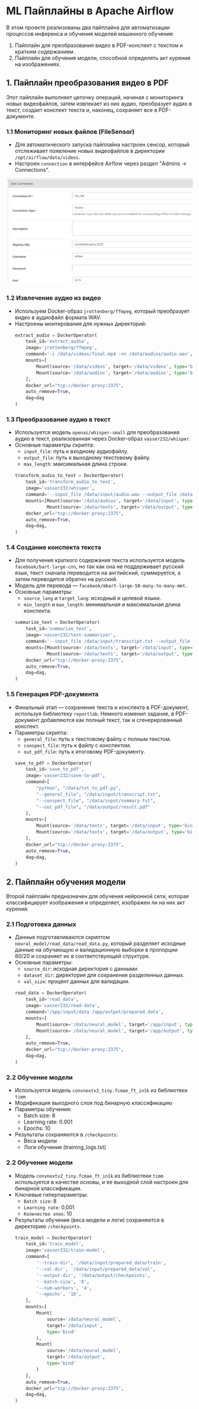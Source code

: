 # ML Пайплайны в Apache Airflow

В этом проекте реализованы два пайплайна для автоматизации процессов инференса и обучения моделей машинного обучения:

1. Пайплайн для преобразования видео в PDF-конспект с текстом и кратким содержанием.
2. Пайплайн для обучения модели, способной определять акт курения на изображениях.

## 1. Пайплайн преобразования видео в PDF

Этот пайплайн выполняет цепочку операций, начиная с мониторинга новых видеофайлов, затем извлекает из них аудио, преобразует аудио в текст, создает конспект текста и, наконец, сохраняет все в PDF-документе. 

### 1.1 Мониторинг новых файлов (FileSensor)
- Для автоматического запуска пайплайна настроен сенсор, который отслеживает появление новых видеофайлов в директории `/opt/airflow/data/videos`.
- Настроен `connection` в интерфейсе Airflow через раздел "Admins → Connections".

![Filesensor connection example](./images/image_1.jpg)


### 1.2 Извлечение аудио из видео
- Используем Docker-образ `jrottenberg/ffmpeg`, который преобразует видео в аудиофайл формата WAV.
- Настроены монтирования для нужных директорий:
  ```python
  extract_audio = DockerOperator(
      task_id='extract_audio',
      image='jrottenberg/ffmpeg',
      command='-i /data/videos/final.mp4 -vn /data/audios/audio.wav',
      mounts=[
          Mount(source='/data/videos', target='/data/videos', type='bind'),
          Mount(source='/data/audios', target='/data/audios', type='bind')
      ],
      docker_url="tcp://docker-proxy:2375",
      auto_remove=True,
      dag=dag
  )
  ```
 
### 1.3 Преобразование аудио в текст
- Используется модель `openai/whisper-small` для преобразования аудио в текст, реализованная через Docker-образ `vasser232/whisper`.
- Основные параметры скрипта:
    - `input_file`: путь к входному аудиофайлу.
    - `output_file`: путь к выходному текстовому файлу.
    - `max_length`: максимальная длина строки.
  ```python
  transform_audio_to_text = DockerOperator(
      task_id='transform_audio_to_text',
      image='vasser232/whisper',
      command='--input_file /data/input/audio.wav --output_file /data/output/transcript.txt --max_length 80',
      mounts=[Mount(source='/data/audios', target='/data/input', type='bind'),
              Mount(source='/data/texts', target='/data/output', type='bind')],
      docker_url="tcp://docker-proxy:2375",
      auto_remove=True,
      dag=dag,
  )
  ```
   
### 1.4 Создание конспекта текста
- Для получения краткого содержания текста используется модель `facebook/bart-large-cnn`, но так как она не поддерживает русский язык,
текст сначала переводится на английский, суммируется, а затем переводится обратно на русский.
- Модель для перевода — `facebook/mbart-large-50-many-to-many-mmt`.
- Основные параметры:
    - `source_lang` и `target_lang`: исходный и целевой языки.
    - `min_length` и `max_length`: минимальная и максимальная длина конспекта.
  ```python
  summarize_text = DockerOperator(
      task_id='summarize_text',
      image='vasser232/text-summarizer',
      command='--input_file /data/input/transcript.txt --output_file /data/output/summary.txt --max_length 1000 --min_length 500',
      mounts=[Mount(source='/data/texts', target='/data/input', type='bind'),
              Mount(source='/data/texts', target='/data/output', type='bind')],
      docker_url="tcp://docker-proxy:2375",
      auto_remove=True,
      dag=dag,
  )
  ```
 
### 1.5 Генерация PDF-документа
- Финальный этап — сохранение текста и конспекта в PDF-документ, используя библиотеку `reportlab`. Немного изменил задание, в PDF-документ добавляются как полный текст,
так и сгенерированный конспект.
- Параметры скрипта:
    - `general_file`: путь к текстовому файлу с полным текстом.
    - `conspect_file`: путь к файлу с конспектом.
    - `out_pdf_file`: путь к итоговому PDF-документу.
  ```python
  save_to_pdf = DockerOperator(
      task_id='save_to_pdf',
      image='vasser232/save-to-pdf',
      command=[
          "python", "/data/txt_to_pdf.py", 
          "--general_file", "/data/input/transcript.txt",
          "--conspect_file", "/data/input/summary.txt",
          "--out_pdf_file", "/data/output/result.pdf"
      ],
      mounts=[
          Mount(source='/data/texts', target='/data/input', type='bind'),
          Mount(source='/data/texts', target='/data/output', type='bind')
      ],
      docker_url="tcp://docker-proxy:2375",
      auto_remove=True,
      dag=dag,
  )
  ```
   
## 2. Пайплайн обучения модели
Второй пайплайн предназначен для обучения нейронной сети, которая классифицирует изображения и определяет, изображен ли на них акт курения.

### 2.1 Подготовка данных
- Данные подготавливаются скриптом `neural_model/read_data/read_data.py`, который разделяет исходные данные на обучающую и валидационную выборки в пропорции 80/20 и
сохраняет их в соответствующей структуре.
- Основные параметры:
    - `source_dir`: исходная директория с данными.
    - `dataset_dir`: директория для сохранения разделенных данных.
    - `val_size`: процент данных для валидации.
  ```python
  read_data = DockerOperator(
      task_id='read_data',
      image='vasser232/read-data',
      command='/app/input/data /app/output/prepared_data',
      mounts=[
          Mount(source='/data/neural_model', target='/app/input', type='bind'),
          Mount(source='/data/neural_model', target='/app/output', type='bind')
      ],
      auto_remove=True,
      docker_url="tcp://docker-proxy:2375",
      dag=dag,
  )
  ```

### 2.2 Обучение модели
- Используется модель `convnextv2_tiny.fcmae_ft_in1k` из библиотеки `timm`
- Модификация выходного слоя под бинарную классификацию
- Параметры обучения:
  - Batch size: 8
  - Learning rate: 0.001
  - Epochs: 10
- Результаты сохраняются в `/checkpoints`:
  - Веса модели
  - Логи обучения (training_logs.txt)
 
### 2.2 Обучение модели
- Модель `convnextv2_tiny.fcmae_ft_in1k` из библиотеки `timm` используется в качестве основы, и ее выходной слой настроен для бинарной классификации.
- Ключевые гиперпараметры:
    - `Batch size`: 8
    - `Learning rate`: 0.001
    - `Количество эпох`: 10
- Результаты обучения (веса модели и логи) сохраняются в директорию `/checkpoints`.
  ```python
  train_model = DockerOperator(
      task_id='train_model',
      image='vasser232/train-model',
      command=[
          '--train-dir', '/data/input/prepared_data/train',  
          '--val-dir', '/data/input/prepared_data/val',      
          '--output-dir', '/data/output/checkpoints',         
          '--batch-size', '8',
          '--num-workers', '4',
          '--epochs', '10',
      ],
      mounts=[
          Mount(
              source='/data/neural_model',  
              target='/data/input',         
              type='bind'
          ),
          Mount(
              source='/data/neural_model',  
              target='/data/output',        
              type='bind'
          )
      ],
      auto_remove=True,
      docker_url="tcp://docker-proxy:2375",
      dag=dag,
  )
  ```

